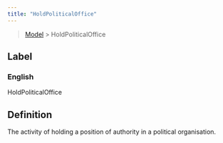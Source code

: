 ```yaml
---
title: "HoldPoliticalOffice"
---
```


> [Model](../../) > HoldPoliticalOffice

## Label

### English
HoldPoliticalOffice


## Definition
The activity of holding a position of authority in a political organisation. 


    
